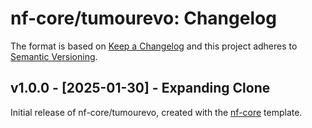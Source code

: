 # nf-core/tumourevo: Changelog

The format is based on [Keep a Changelog](https://keepachangelog.com/en/1.0.0/)
and this project adheres to [Semantic Versioning](https://semver.org/spec/v2.0.0.html).

## v1.0.0 - [2025-01-30] - Expanding Clone

Initial release of nf-core/tumourevo, created with the [nf-core](https://nf-co.re/) template.
